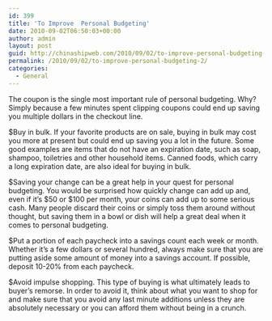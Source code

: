 ```yaml
---
id: 399
title: 'To Improve  Personal Budgeting'
date: 2010-09-02T06:50:03+00:00
author: admin
layout: post
guid: http://chinashipweb.com/2010/09/02/to-improve-personal-budgeting-2/
permalink: /2010/09/02/to-improve-personal-budgeting-2/
categories:
  - General
---
```

The coupon is the single most important rule of personal budgeting. Why? Simply because a few minutes spent clipping coupons could end up saving you multiple dollars in the checkout line.

$Buy in bulk. If your favorite products are on sale, buying in bulk may cost you more at present but could end up saving you a lot in the future. Some good examples are items that do not have an expiration date, such as soap, shampoo, toiletries and other household items. Canned foods, which carry a long expiration date, are also ideal for buying in bulk.

$Saving your change can be a great help in your quest for personal budgeting. You would be surprised how quickly change can add up and, even if it’s $50 or $100 per month, your coins can add up to some serious cash. Many people discard their coins or simply toss them around without thought, but saving them in a bowl or dish will help a great deal when it comes to personal budgeting.

$Put a portion of each paycheck into a savings count each week or month. Whether it’s a few dollars or several hundred, always make sure that you are putting aside some amount of money into a savings account. If possible, deposit 10-20% from each paycheck.

$Avoid impulse shopping. This type of buying is what ultimately leads to buyer’s remorse. In order to avoid it, think about what you want to shop for and make sure that you avoid any last minute additions unless they are absolutely necessary or you can afford them without being in a crunch.